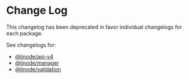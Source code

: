 # Change Log

This changelog has been deprecated in favor individual changelogs for each package.

See changelogs for:
- [@linode/api-v4](https://github.com/linode/manager/packages/api-v4/CHANGELOG.md)
- [@linode/manager](https://github.com/linode/manager/packages/manager/CHANGELOG.md)
- [@linode/validation](https://github.com/linode/manager/packages/validation/CHANGELOG.md)
